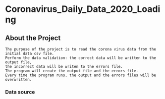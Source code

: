 # Coronavirus_Daily_Data_2020_Loading

## About the Project
    The purpose of the project is to read the corona virus data from the initial data csv file.
    Perform the data validation: the correct data will be written to the output file,
    the incorrect data will be writen to the errors file.
    The program will create the output file and the errors file.
    Every time the program runs, the output and the errors files will be overwritten.
### Data source

    
